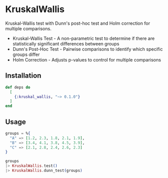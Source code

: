 # KruskalWallis

Kruskal-Wallis test with Dunn's post-hoc test and Holm correction for multiple comparisons.

* Kruskal-Wallis Test - A non-parametric test to determine if there are statistically significant differences between groups
* Dunn's Post-Hoc Test - Pairwise comparisons to identify which specific groups differ
* Holm Correction - Adjusts p-values to control for multiple comparisons

## Installation

```elixir
def deps do
  [
    {:kruskal_wallis, "~> 0.1.0"}
  ]
end
```

## Usage

```elixir
groups = %{
  "A" => [1.2, 2.3, 1.8, 2.1, 1.9],
  "B" => [3.4, 4.1, 3.8, 4.5, 3.9],
  "C" => [2.1, 2.8, 2.4, 2.6, 2.3]
}

groups
|> KruskalWallis.test()
|> KruskalWallis.dunn_test(groups)
```
